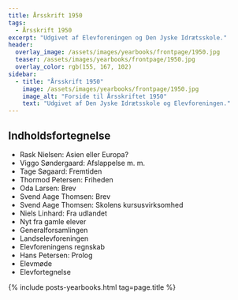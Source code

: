 ```yaml
---
title: Årsskrift 1950
tags:
  - Årsskrift 1950
excerpt: "Udgivet af Elevforeningen og Den Jyske Idrætsskole."
header:
  overlay_image: /assets/images/yearbooks/frontpage/1950.jpg
  teaser: /assets/images/yearbooks/frontpage/1950.jpg
  overlay_color: rgb(155, 167, 102)
sidebar:
  - title: "Årsskrift 1950"
    image: /assets/images/yearbooks/frontpage/1950.jpg
    image_alt: "Forside til Årsskriftet 1950"
    text: "Udgivet af Den Jyske Idrætsskole og Elevforeningen."
---
```


## Indholdsfortegnelse

- Rask Nielsen: Asien eller Europa?
- Viggo Søndergaard: Afslappelse m. m. 
- Tage Søgaard: Fremtiden
- Thormod Petersen: Friheden
- Oda Larsen: Brev 
- Svend Aage Thomsen: Brev
- Svend Aage Thomsen: Skolens kursusvirksomhed
- Niels Linhard: Fra udlandet
- Nyt fra gamle elever
- Generalforsamlingen
- Landselevforeningen
- Elevforeningens regnskab
- Hans Petersen: Prolog
- Elevmøde
- Elevfortegnelse

{% include posts-yearbooks.html tag=page.title %}
